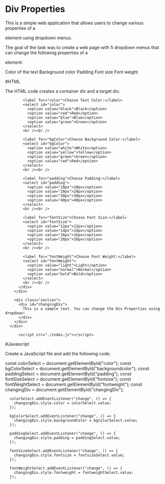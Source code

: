 # Div Properties
This is a simple web application that allows users to change various properties of a <div> element using dropdown menus.

The goal of the task was to create a web page with 5 dropdown menus that can change the following properties of a <div> element:

Color of the text
Background color
Padding
Font size
Font weight

#HTML

The HTML code creates a container div and a target div.

<!DOCTYPE html>
<html lang="en">
<head>
    <meta charset="UTF-8">
    <meta name="viewport" content="width=device-width, initial-scale=1.0">
    <title>Div Properties</title>
    <link rel="stylesheet" href="./style.css">
</head>
<body>
    <div class="sections-container">
        <div class="section">
          <div class="container">
        
            <label for="color">Choose Text Color:</label>
            <select id="color">
              <option value="black">Black</option>
              <option value="red">Red</option>
              <option value="blue">Blue</option>
              <option value="green">Green</option>
            </select>
            <br /><br />
  
            <label for="bgColor">Choose Background Color:</label>
            <select id="bgColor">
              <option value="white">White</option>
              <option value="yellow">Yellow</option>
              <option value="green">Green</option>
              <option value="red">Red</option>
            </select>
            <br /><br />
  
            <label for="padding">Choose Padding:</label>
            <select id="padding">
              <option value="10px">10px</option>
              <option value="20px">20px</option>
              <option value="30px">30px</option>
              <option value="40px">40px</option>
            </select>
            <br /><br />
  
            <label for="fontSize">Choose Font Size:</label>
            <select id="fontSize">
              <option value="12px">12px</option>
              <option value="14px">14px</option>
              <option value="16px">16px</option>
              <option value="20px">20px</option>
            </select>
            <br /><br />
  
            <label for="fontWeight">Choose Font Weight:</label>
            <select id="fontWeight">
              <option value="light">Light</option>
              <option value="normal">Normal</option>
              <option value="bold">Bold</option>
            </select>
            <br /><br />
          </div>
        </div>
  
        <div class="section">
          <div id="changingDiv">
            This is a sample text. You can change the Div Properties using dropdown!
          </div>
        </div>
      </div>

          <script src="./index.js"></script>
</body>
</html>

#Javascript

Create a JavaScript file and add the following code:

const colorSelect = document.getElementById("color");
      const bgColorSelect = document.getElementById("backgroundcolor");
      const paddingSelect = document.getElementById("padding");
      const fontSizeSelect = document.getElementById("fontsize");
      const fontWeightSelect = document.getElementById("fontweight");
      const changingDiv = document.getElementById("changingDiv");

      colorSelect.addEventListener("change", () => {
        changingDiv.style.color = colorSelect.value;
      });

      bgColorSelect.addEventListener("change", () => {
        changingDiv.style.backgroundColor = bgColorSelect.value;
      });

      paddingSelect.addEventListener("change", () => {
        changingDiv.style.padding = paddingSelect.value;
      });

      fontSizeSelect.addEventListener("change", () => {
        changingDiv.style.fontsize = fontsizeSelect.value;
      });

      fontWeightSelect.addEventListener("change", () => {
        changingDiv.style.fontweight = fontweightSelect.value;
      });
